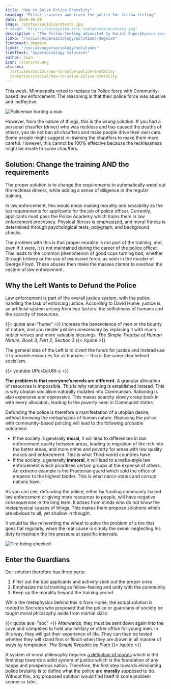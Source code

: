 ```yaml
---
title: "How to Solve Police Brutality"
heading: "Filter trainees and train the police for fellow-feeling"
date: 2020-06-09
image: /photos/social/protests.jpg
# image: "https://sorasystem.sirv.com/photos/protests.jpg"
description : "The fellow-feeling advocated by Social Superphysics can be used to make policemen less brutal"
linkb: "/social/supersociology/solutions/dogmism"
linkbtext: dogmism
linkf: "/social/supersociology/solutions"
linkftext: "Supersociology Solutions"
author: Juan
icon: /icons/ss.png
aliases:
  /articles/social/how-to-solve-police-brutality
  /solutions/social/how-to-solve-police-brutality
---
```



This week, Minneapolis voted to replace its Police force with Community-based law enforcement. The reasoning is that their police force was abusive and ineffective.

![Policeman hurting a man](https://sorasystem.sirv.com/photos/police.jpg)

However, from the nature of things, this is the wrong solution. If you had a personal chauffer (driver) who was reckless and has caused the deaths of others, you do not ban all chauffers and make people drive their own cars. Some people might suggest re-training the chauffers to make them more careful. However, this cannot be 100% effective because the recklessness might be innate to some chauffers.


## Solution: Change the training AND the requirements

The proper solution is to change the requirements to automatically weed out the reckless drivers, while adding a sense of diligence in the regular training.

In law enforcement, this would mean making morality and sociability as the top requirements for applicants for the job of police officer. Currently, applicants must pass the Police Academy which trains them in law enforcement processes. Physical fitness is emphasized, and moral fitness is determined through psychological tests, polygraph, and background checks.

The problem with this is that proper morality is not part of the training, and, even if it were, it is not maintained during the career of the police officer. This leads to the common phenomenon of good cops turning bad, whether through bribery or the use of excessive force, as seen in the murder of George Floyd. These abuses then make the masses clamor to overhaul the system of law enforcement.



## Why the Left Wants to Defund the Police

Law enforcement is part of the overall justice system, with the police handling the task of enforcing justice. According to David Hume, justice is an artificial system arising from two factors: the selfishness of humans and the scarcity of resources.

{{< quote ava="hume" >}}
Increase the benevolence of men or the bounty of nature, and you render justice unnecessary by replacing it with much nobler virtues and more valuable blessings. 
<cite>The Simple Treatise of Human Nature, Book 3, Part 2, Section 3</cite>
{{< /quote >}}


The general idea of the Left is to divert the funds for justice and instead use it to provide resources for all humans — this is the same idea behind socialism.

{{< youtube UPcsGoURt-s >}}
<!-- https://www.youtube.com/watch?v=5-aa7rv1CbA -->


**The problem is that everyone’s needs are different**. A granular allocation of resources is impossible. This is why rationing is established instead. This is why utopian socialism naturally mutated into Communism. Rationing is also expensive and oppressive. This makes scarcity slowly creep back in with every allocation, leading to the poverty seen in Communist states.

Defunding the police is therefore a manifestation of a utopian desire, without knowing the metaphysics of human nature. Replacing the police with community-based policing will lead to the following probable outcomes:

- If the society is generally **moral**, it will lead to differences in law enforcement quality between areas, leading to migration of the rich into the better areas, and more crime and poverty for areas with low quality morals and enforcement. This is what Third-world countries have
- If the society is generally **immoral**, it will lead to a mafia-style law enforcement which prioritizes certain groups at the expense of others. An extreme example is the Praetorian guard which sold the office of emperor to the highest bidder. This is what narco-states and corrupt nations have.

As you can see, defunding the police, either by funding community-based law enforcement or giving more resources to people, will have negative consequences in the long term. It arises from minds who do not know the metaphysical causes of things. This makes them propose solutions which are obvious to all, yet shallow in thought. 

It would be like reinventing the wheel to solve the problem of a tire that goes flat regularly, when the real cause is simply the owner neglecting his duty to maintain the tire pressure at specific intervals.

![Tire being checked](https://sorasystem.sirv.com/photos/tire.jpg)



## Enter the Guardians

Our solution therefore has three parts:

1. Filter out the bad applicants and actively seek out the proper ones
2. Emphasize moral training as fellow-feeling and unity with the community
3. Keep up the morality beyond the training period

While the metaphysics behind this is from Hume, the actual solution is rooted in Socrates who proposed that the police or guardians of society be taught moral philosophy aside from martial skills:

{{< quote ava="soc" >}}
Afterwards, they must be sent down again into the cave and compelled to hold any military or other office for young men. In this way, they will get their experience of life. They can then be tested whether they will stand firm or flinch when they are drawn in all manner of ways by temptation.
<cite>The Simple Republic by Plato</cite>
{{< /quote >}}

<!--  and requirements in the job is an implementation of Socrates’ solution of having a special breed of philosopher-rulers tasked with maintaining the State. This is the best solution to any problem in justice, whether in states that are small, big, rich or poor. -->

A system of moral philosophy requires [a definition of morals](/social/supersociology/principles/common-interest) which is the first step towards a solid system of justice which is the foundation of any happy and prosperous nation. Therefore, the first step towards eliminating police brutality is to define what the police are **morally** supposed to do. Without this, any proposed solution would find itself in some problem sooner or later.

